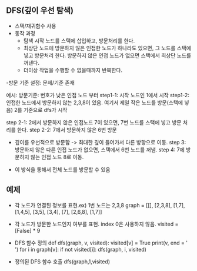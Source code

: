## DFS(깊이 우선 탐색)

- 스택/재귀함수 사용
- 동작 과정
  - 탐색 시작 노드를 스택에 삽입하고, 방문처리를 한다.
  - 최상단 노드에 방문하지 않은 인접한 노드가 하나라도 있으면, 그 노드를 스택에 넣고 방문처리 한다. 방문하지 않은 인접 노드가 없으면 스택에서 최상단 노드를 꺼낸다.
  - 더이상 작업을 수행할 수 없을때까지 반복한다.

-방문 기준 설정: 문제/기준 존재

예시: 방문기준: 번호가 낮은 인접 노드 부터
step1-1: 시작 노드인 1에서 시작
step1-2: 인접한 노드에서 방문하지 않는 2,3,8이 있음.
여기서 제일 작은 노드를 방문(스택에 넣음) 2를 기준으로 dfs가 시작

step 2-1: 2에서 방문하지 않은 인접노드 7이 있으면, 7번 노드를 스택에 넣고 방문 처리를 한다.
step 2-2: 7에서 방문하지 않은 6번 방문

- 깊이를 우선적으로 방문함 -> 최대한 깊이 들어가서 다른 방향으로 이동.
step 3: 방문하지 않은 다른 인접 노드가 없으면, 스택에서 6번 노드를 꺼냄.
step 4: 7에 방문하지 않는 인접 노드 8로 이동.

- 이 방식을 통해서 전체 노드를 방문할 수 있음

##  예제

- 각 노드가 연결된 정보를 표현.ex) 1번 노드는 2,3,8
graph = [[], [2,3,8], [1,7], [1,4,5], [3,5], [3,4], [7], [2,6,8], [1,7]]
- 각 노드가 방문한 노드인지 여부를 표현. index 0은 사용하지 않음.
visited = [False] * 9

- DFS 함수 정의
def dfs(graph, v, visited):
    visited[v] = True
    print(v, end = ' ')
    for i in graph[v]:
        if not visited[i]:
            dfs(graph, i, visited)


- 정의된 DFS 함수 호출
dfs(graph,1,visited)


